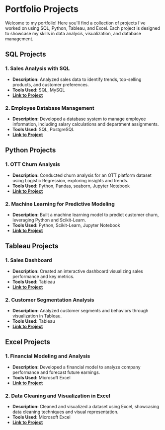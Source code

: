 # Portfolio Projects

Welcome to my portfolio! Here you'll find a collection of projects I've worked on using SQL, Python, Tableau, and Excel. Each project is designed to showcase my skills in data analysis, visualization, and database management.

## SQL Projects

### 1. Sales Analysis with SQL

- **Description:** Analyzed sales data to identify trends, top-selling products, and customer preferences.
- **Tools Used:** SQL, MySQL
- **[Link to Project](link-to-sql-project-repo)**

### 2. Employee Database Management

- **Description:** Developed a database system to manage employee information, including salary calculations and department assignments.
- **Tools Used:** SQL, PostgreSQL
- **[Link to Project](link-to-sql-project-repo)**

## Python Projects

### 1. OTT Churn Analysis 

- **Description:** Conducted churn analysis for an OTT platform dataset using Logistic Regression, exploring insights and trends.
- **Tools Used:** Python, Pandas, seaborn, Jupyter Notebook
- **[Link to Project](https://github.com/sujitojha25/DATA_ANALYTICS_PORTFOLIO/blob/main/OTT%20CHURN%20ANALYSIS.ipynb)**

### 2. Machine Learning for Predictive Modeling

- **Description:** Built a machine learning model to predict customer churn, leveraging Python and Scikit-Learn.
- **Tools Used:** Python, Scikit-Learn, Jupyter Notebook
- **[Link to Project](link-to-python-project-repo)**

## Tableau Projects

### 1. Sales Dashboard

- **Description:** Created an interactive dashboard visualizing sales performance and key metrics.
- **Tools Used:** Tableau
- **[Link to Project](link-to-tableau-project-repo)**

### 2. Customer Segmentation Analysis

- **Description:** Analyzed customer segments and behaviors through visualization in Tableau.
- **Tools Used:** Tableau
- **[Link to Project](link-to-tableau-project-repo)**

## Excel Projects

### 1. Financial Modeling and Analysis

- **Description:** Developed a financial model to analyze company performance and forecast future earnings.
- **Tools Used:** Microsoft Excel
- **[Link to Project](link-to-excel-project-repo)**

### 2. Data Cleaning and Visualization in Excel

- **Description:** Cleaned and visualized a dataset using Excel, showcasing data cleaning techniques and visual representation.
- **Tools Used:** Microsoft Excel
- **[Link to Project](link-to-excel-project-repo)**
